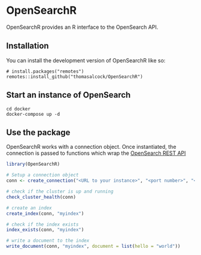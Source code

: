 
# OpenSearchR

<!-- badges: start -->
<!-- badges: end -->

OpenSearchR provides an R interface to the OpenSearch API.

## Installation

You can install the development version of OpenSearchR like so:

```
# install.packages("remotes")
remotes::install_github("thomasalcock/OpenSearchR")
```

## Start an instance of OpenSearch

```
cd docker
docker-compose up -d
```

## Use the package

OpenSearchR works with a connection object. Once instantiated, the connection is
passed to functions which wrap the [OpenSearch REST API](https://opensearch.org/docs/2.3/api-reference/index/)

``` r
library(OpenSearchR)

# Setup a connection object
conn <- create_connection("<URL to your instance>", "<port number>", "<username>", "<password>")

# check if the cluster is up and running
check_cluster_health(conn)

# create an index
create_index(conn, "myindex")

# check if the index exists
index_exists(conn, "myindex")

# write a document to the index
write_document(conn, "myindex", document = list(hello = "world"))
```


